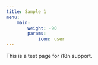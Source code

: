 ```yaml
---
title: Sample 1
menu:
    main: 
        weight: -90
        params:
            icon: user
---
```


This is a test page for i18n support.